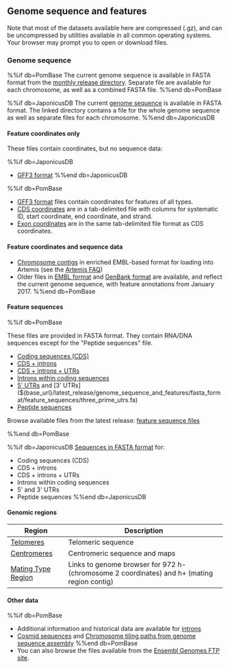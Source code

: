 ## Genome sequence and features

Note that most of the datasets available here are compressed (.gz), and
can be uncompressed by utilities available in all common operating
systems. Your browser may prompt you to open or download files.

### Genome sequence

%%if db=PomBase
The current genome sequence is available in FASTA format from the
[monthly release directory](${base_url}/latest_release/genome_sequence_and_features/genome_sequence/).
Separate file are available for each chromosome, as well as a combined
FASTA file.
%%end db=PomBase

%%if db=JaponicusDB
The current [genome sequence](${base_url}/data/genome_sequence_and_features/genome_sequence/)
is available in FASTA format. The linked directory contains a file for
the whole genome sequence as well as separate files for each
chromosome.
%%end db=JaponicusDB

#### Feature coordinates only

These files contain coordinates, but no sequence data:

%%if db=JaponicusDB
 -  [GFF3 format](${base_url}/data/genome_sequence_and_features/gff3/)
%%end db=JaponicusDB

%%if db=PomBase
 -  [GFF3 format](${base_url}/latest_release/genome_sequence_and_features/gff_format)
    files contain coordinates for features of all types.
 -  [CDS coordinates](${base_url}/latest_release/genome_sequence_and_features/feature_coordinates) are in a tab-delimited file with columns for systematic ID, start coordinate, end coordinate, and strand.
 -  [Exon coordinates](${base_url}/latest_release/genome_sequence_and_features/feature_coordinates) are in the same tab-delimited file format as CDS coordinates.

#### Feature coordinates and sequence data

-   [Chromosome contigs](${base_url}/latest_release/genome_sequence_and_features/artemis_contigs/)
    in enriched EMBL-based format for loading into
    Artemis (see the [Artemis FAQ](/faq/there-equivalent-artemis-java-applet-pombase)) 
-   Older files in [EMBL format](/data/genome_sequence_and_features/OLD/20170906/embl/)
    and [GenBank format](/data/genome_sequence_and_features/OLD/20170906/genbank/)
    are available, and reflect the current genome sequence, with feature annotations from January 2017.
%%end db=PomBase

<!-- put this between the two existing lines above:
-   [Manually curated LTRs]() in GFF3 format
-->

#### Feature sequences

%%if db=PomBase

These files are provided in FASTA format.  They contain RNA/DNA
sequences except for the "Peptide sequences" file.

 - [Coding sequences (CDS)](${base_url}/latest_release/genome_sequence_and_features/fasta_format/feature_sequences/cds.fa)
 - [CDS + introns](${base_url}/latest_release/genome_sequence_and_features/fasta_format/feature_sequences/cds+introns.fa)
 - [CDS + introns + UTRs](${base_url}/latest_release/genome_sequence_and_features/fasta_format/feature_sequences/cds+introns+utrs.fa)
 - [Introns within coding sequences](${base_url}/latest_release/genome_sequence_and_features/fasta_format/feature_sequences/introns_within_cds.fa)
 - [5' UTRs](${base_url}/latest_release/genome_sequence_and_features/fasta_format/feature_sequences/five_prime_utrs.fa) and
   [3' UTRs](${base_url}/latest_release/genome_sequence_and_features/fasta_format/feature_sequences/three_prime_utrs.fa)
 - [Peptide sequences](${base_url}/latest_release/genome_sequence_and_features/fasta_format/feature_sequences/peptide.fa)

Browse available files from the latest release: [feature sequence files](${base_url}/latest_release/genome_sequence_and_features/fasta_format/feature_sequences/)

%%end db=PomBase

%%if db=JaponicusDB
[Sequences in FASTA format](${base_url}/data/genome_sequence_and_features/feature_sequences/) for:

-   Coding sequences (CDS)
-   CDS + introns
-   CDS + introns + UTRs
-   Introns within coding sequences
-   5' and 3' UTRs
-   Peptide sequences
%%end db=JaponicusDB

<!-- -   Non-coding RNA genes -->

#### Genomic regions

Region|Description
------|-----------
[Telomeres](status/telomeres)|Telomeric sequence
[Centromeres](status/centromeres)|Centromeric sequence and maps
[Mating Type Region](status/mating-type-region)|Links to genome browser for 972 h- (chromosome 2 coordinates) and h+ (mating region contig)

#### Other data

%%if db=PomBase
-   Additional information and historical data are available for [introns](downloads/intron-data)
-   [Cosmid sequences](https://www.pombase.org/data/archive/Cosmid_sequences/) and [Chromosome tiling paths from genome sequence assembly](https://www.pombase.org/data/archive/Cosmid_assembly_data/)
%%end db=PomBase
-   You can also browse the files available from the [Ensembl Genomes FTP
site](ftp://ftp.ensemblgenomes.org/pub/current/fungi/).
